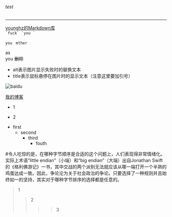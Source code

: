 ###### test   
---
[younghz的Markdown库](https:://github.com/younghz/Markdown "Markdown")    
``
`fuck` `you `
``

`you `  `mther`

as  
you
~~删除~~
* alt表示图片显示失败时的替换文本
* title表示鼠标悬停在图片时的显示文本（注意这里要加引号）

![baidu](http://www.baidu.com/img/bdlogo.gif "百度logo")


[我的博客](https://shinytang6.github.io/)


* 1
- 2
* first
   * second
       * third  
          - fouth



#令人吃惊的是，在哪种字节顺序是合适的这个问题上，人们表现得非常情绪化。实际上术语“little endian”（小端）和“big endian”（大端）出自Jonathan Swift的《格利佛游记》一书，其中交战的两个派别无法就应该从哪一端打开一个半熟的鸡蛋达成一致。因此，争论沦为关于社会政治的争论。只要选择了一种规则并且始终如一的坚持，其实对于哪种字节排序的选择都是任意的。


>1
>>2
>>>>3
>>>>
